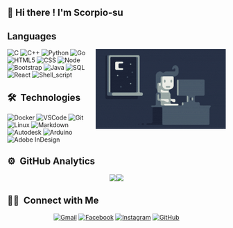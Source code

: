 ## 👋 Hi there ! I'm Scorpio-su

## Languages

<img alt="Night Coding" src="https://raw.githubusercontent.com/AVS1508/AVS1508/master/assets/Night-Coding.gif" align="right"/>

![C](https://img.shields.io/badge/C-00599C.svg?logo=c&logoColor=white)
![C++](https://img.shields.io/badge/C++-00599C.svg?logo=c%2B%2B&logoColor=blue)
![Python](https://img.shields.io/badge/Python-14354C.svg?logo=python)
![Go](https://img.shields.io/badge/Go-00ADD8.svg?logo=go)
![HTML5](https://img.shields.io/badge/HTML-239120.svg?logo=html5&logoColor=white)
![CSS](https://img.shields.io/badge/CSS-239120.svg?logo=css3&logoColor=white)
![Node](https://img.shields.io/badge/Node.js-43853D.svg?logo=node.js&logoColor=white)
![Bootstrap](https://img.shields.io/badge/Bootstrap-563D7C.svg?logo=bootstrap&logoColor=white)
![Java](https://img.shields.io/badge/-Java-000?&logo=Java&logoColor=007396)
![SQL](https://img.shields.io/badge/-SQL-000?&logo=MySQL)
![React](https://img.shields.io/badge/React-20232a.svg?logo=react&logoColor=61DAFB)
![Shell_script](https://img.shields.io/badge/Shell_script-121011.svg?logo=gnu-bash&logoColor=white)

## 🛠 &nbsp;Technologies

![Docker](https://img.shields.io/badge/Docker-2496ED?logo=docker&logoColor=white)
![VSCode](https://img.shields.io/badge/VSCode-007ACC?logo=visual-studio-code&logoColor=white)
![Git](https://img.shields.io/badge/Git-black?logo=git)
![Linux](https://img.shields.io/badge/-Linux-000?&logo=Linux)
![Markdown](https://img.shields.io/badge/Markdown-000000.svg?logo=markdown&logoColor=white)
![Autodesk](https://img.shields.io/static/v1?style=for-the-badge&message=Autodesk&color=000000&logo=Autodesk&logoColor=FFFFFF&label=)
![Arduino](https://img.shields.io/static/v1?style=for-the-badge&message=Arduino&color=00878F&logo=Arduino&logoColor=FFFFFF&label=)
![Adobe InDesign](https://img.shields.io/badge/AdobeInDesign-EE3D8F?logo=Adobe-InDesign&logoColor=white)

## ⚙️ &nbsp;GitHub Analytics

<p align="center">
<a href="https://www.adamalston.com/"><img height="137px" src="https://github-readme-stats.vercel.app/api?username=adamalston&hide_title=true&hide_border=true&show_icons=true&include_all_commits=true&count_private=true&line_height=21&text_color=000&icon_color=000&bg_color=0,ea6161,ffc64d,fffc4d,52fa5a&theme=graywhite" /><!-- wi*quL3fcV --><img height="137px" src="https://github-readme-stats.vercel.app/api/top-langs/?username=adamalston&hide=html&hide_title=true&hide_border=true&layout=compact&langs_count=6&exclude_repo=comp426,Redventures-Movie-Quotes&text_color=000&icon_color=fff&bg_color=0,52fa5a,4dfcff,c64dff&theme=graywhite" /></a>
</p>

## 🤝🏻 &nbsp;Connect with Me

<p align="center">
    <a href="mailto:aa891119@gmail.com"><img src="https://img.icons8.com/bubbles/50/000000/gmail.png" alt="Gmail"/></a>
	<a href="https://www.facebook.com//"><img src="https://img.icons8.com/bubbles/50/000000/facebook-new.png" alt="Facebook"/></a>
	<a href="https://www.instagram.com/corpiosu_1119/"><img src="https://img.icons8.com/bubbles/50/000000/instagram.png" alt="Instagram"/></a>
    <a href="https://github.com/scorpio-su"><img src="https://img.icons8.com/bubbles/50/000000/github.png" alt="GitHub"/></a>
</p>

<!--
**scorpio-su/scorpio-su** is a ✨ _special_ ✨ repository because its `README.md` (this file) appears on your GitHub profile.

Here are some ideas to get you started:

- 🔭 I’m currently working on ...
- 🌱 I’m currently learning ...
- 👯 I’m looking to collaborate on ...
- 🤔 I’m looking for help with ...
- 💬 Ask me about ...
- 📫 How to reach me: ...
- 😄 Pronouns: ...
- ⚡ Fun fact: ...
 -->
